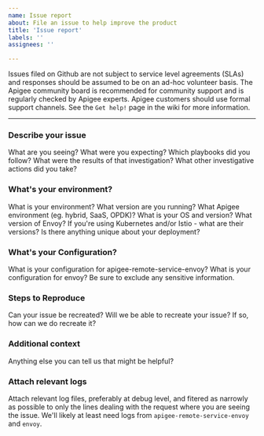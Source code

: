 ```yaml
---
name: Issue report
about: File an issue to help improve the product
title: 'Issue report'
labels: ''
assignees: ''

---
```


Issues filed on Github are not subject to service level agreements (SLAs) and responses 
should be assumed to be on an ad-hoc volunteer basis. The Apigee community board is 
recommended for community support and is regularly checked by Apigee experts. Apigee
customers should use formal support channels. 
See the `Get help!` page in the wiki for more information.

---
### Describe your issue
What are you seeing?
What were you expecting?
Which playbooks did you follow?
What were the results of that investigation?
What other investigative actions did you take?

### What's your environment?
What is your environment?
What version are you running?
What Apigee environment (eg. hybrid, SaaS, OPDK)?
What is your OS and version?
What version of Envoy?
If you're using Kubernetes and/or Istio - what are their versions?
Is there anything unique about your deployment?

### What's your Configuration?
What is your configuration for apigee-remote-service-envoy?
What is your configuration for envoy?
Be sure to exclude any sensitive information.

### Steps to Reproduce
Can your issue be recreated?
Will we be able to recreate your issue?
If so, how can we do recreate it?

### Additional context
Anything else you can tell us that might be helpful?

### Attach relevant logs
Attach relevant log files, preferably at debug level, and fitered as narrowly as possible
to only the lines dealing with the request where you are seeing the issue.
We'll likely at least need logs from `apigee-remote-service-envoy` and `envoy`.
